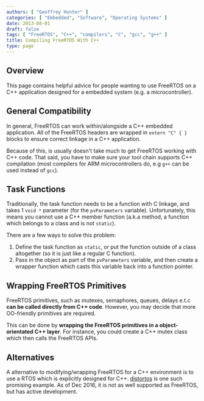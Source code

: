 ```yaml
---
authors: [ "Geoffrey Hunter" ]
categories: [ "Embedded", "Software", "Operating Systems" ]
date: 2013-08-01
draft: false
tags: [ "FreeRTOS", "C++", "compilers", "C", "gcc", "g++" ]
title: Compiling FreeRTOS With C++
type: page
---
```


## Overview

This page contains helpful advice for people wanting to use FreeRTOS on a C++ application designed for a embedded system (e.g. a microcontroller).

## General Compatibility

In general, FreeRTOS can work within/alongside a C++ embedded application. All of the FreeRTOS headers are wrapped in `extern "C" { }` blocks to ensure correct linkage in a C++ application.

Because of this, is usually doesn't take much to get FreeRTOS working with C++ code. That said, you have to make sure your tool chain supports C++ compilation (most compilers for ARM microcontrollers do, e.g `g++` can be used instead of `gcc`).

## Task Functions

Traditionally, the task function needs to be a function with C linkage, and takes 1 `void *` parameter (for the `pvParameters` variable). Unfortunately, this means you cannot use a C++ member function (a.k.a method, a function which belongs to a class and is not `static`).

There are a few ways to solve this problem:

1. Define the task function as `static`, or put the function outside of a class altogether (so it is just like a regular C function).
2. Pass in the object as part of the `pvParameters` variable, and then create a wrapper function which casts this variable back into a function pointer.

## Wrapping FreeRTOS Primitives

FreeRTOS primitives, such as mutexes, semaphores, queues, delays e.t.c **can be called directly from C++ code**. However, you may decide that more OO-friendly primitives are required.

This can be done by **wrapping the FreeRTOS primitives in a object-orientated C++ layer**. For instance, you could create a C++ mutex class which then calls the FreeRTOS APIs.

## Alternatives

A alternative to modifying/wrapping FreeRTOS for a C++ environment is to use a RTOS which is explicitly designed for C++. [distortos](https://github.com/DISTORTEC/distortos) is one such promising example. As of Dec 2016, it is not as well supported as FreeRTOS, but has active development.
